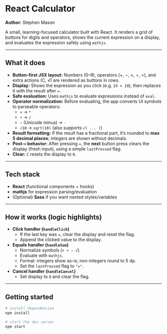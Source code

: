 # React Calculator

**Author:** Stephen Mason

A small, learning-focused calculator built with React. It renders a grid of buttons for digits and operators, shows the current expression on a display, and evaluates the expression safely using `mathjs`.

---

## What it does

- **Button-first JSX layout:** Numbers (0–9), operators (+, −, ×, ÷, =), and extra actions (C, √) are rendered as buttons in rows.
- **Display:** Shows the expression as you click (e.g. `24 × 10`), then replaces it with the result after `=`.
- **Safe evaluation:** Uses `mathjs` to evaluate expressions instead of `eval`.
- **Operator normalization:** Before evaluating, the app converts UI symbols to parseable operators:
  - `×` → `*`
  - `÷` → `/`
  - `−` (Unicode minus) → `-`
  - `√10` → `sqrt(10)` (also supports `√( ... )`)
- **Result formatting:** If the result has a fractional part, it’s rounded to **max 5 decimal places**; integers are shown without decimals.
- **Post-`=` behavior:** After pressing `=`, the **next** button press clears the display (fresh input), using a simple `lastPressed` flag.
- **Clear:** `C` resets the display to `0`.

---

## Tech stack

- **React** (functional components + hooks)
- **mathjs** for expression parsing/evaluation
- (Optional) **Sass** if you want nested styles/variables

---

## How it works (logic highlights)

- **Click handler (`handleClick`)**
  - If the last key was `=`, clear the display and reset the flag.
  - Append the clicked value to the display.
- **Equals handler (`handleSum`)**
  - Normalize symbols (`× ÷ − √`).
  - Evaluate with `mathjs`.
  - Format: integers show as-is; non-integers round to 5 dp.
  - Set the `lastPressed` flag to `"="`.
- **Cancel handler (`handleCancel`)**
  - Set display to `0` and clear the flag.

---

## Getting started

```bash
# install dependencies
npm install

# start the dev server
npm start
